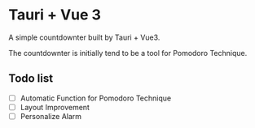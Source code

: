 # Tauri + Vue 3

A simple countdownter built by Tauri + Vue3.

The countdownter is initially tend to be a tool for Pomodoro Technique.

## Todo list

- [ ] Automatic Function for Pomodoro Technique
- [ ] Layout Improvement
- [ ] Personalize Alarm
